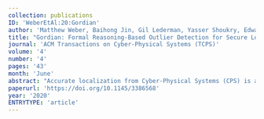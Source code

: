 ```yaml
---
collection: publications
ID: 'WeberEtAl:20:Gordian'
author: 'Matthew Weber, Baihong Jin, Gil Lederman, Yasser Shoukry, Edward A Lee, Sanjit Seshia, and Alberto Sangiovanni-Vincentelli'
title: "Gordian: Formal Reasoning-Based Outlier Detection for Secure Localization"
journal: 'ACM Transactions on Cyber-Physical Systems (TCPS)'
volume: '4'
number: '4'
pages: '43'
month: 'June'
abstract: "Accurate localization from Cyber-Physical Systems (CPS) is a critical enabling technology for context-aware applications and control. As localization plays an increasingly safety-critical role, location systems must be able to identify and eliminate faulty measurements to prevent dangerously inaccurate localization. In this article, we consider the range-based localization problem and propose a method to detect coordinated adversarial corruption on anchor positions and distance measurements. Our algorithm, Gordian, rapidly finds attacks by identifying geometric inconsistencies at the graph level without requiring assumptions about hardware, ranging mechanisms, or cryptographic protocols. We give necessary conditions for which attack detection is guaranteed to be successful in the noiseless case, and we use that intuition to extend Gordian to the noisy case where fewer guarantees are possible. In simulations generated from real-world sensor noise, we empirically show that Gordian’s trilateration counterexample generation procedure enables rapid attack detection even for combinatorially difficult problems."
paperurl: 'https://doi.org/10.1145/3386568'
year: '2020'
ENTRYTYPE: 'article'
---
```


